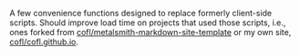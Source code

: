 A few convenience functions designed to replace formerly client-side scripts. Should improve load time on projects that used those scripts, i.e., ones forked from [cofl/metalsmith-markdown-site-template](/cofl/metalsmith-markdown-site-template) or my own site, [cofl/cofl.github.io](/cofl/cofl.github.io).
